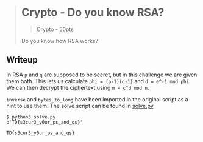 > # Crypto - Do you know RSA?
> > Crypto - 50pts
>
> Do you know how RSA works?

## Writeup
In RSA `p` and `q` are supposed to be secret, but in this challenge we are given them both. This lets us calculate `phi = (p-1)(q-1)` and `d = e^-1 mod phi`. We can then decrypt the ciphertext using `m = c^d mod n`.

`ìnverse` and `bytes_to_long` have been imported in the original script as a hint to use them. The solve script can be found in [solve.py](./solve.py).

```console
$ python3 solve.py
b'TD{s3cur3_y0ur_ps_and_qs}'
```
```
TD{s3cur3_y0ur_ps_and_qs}
```